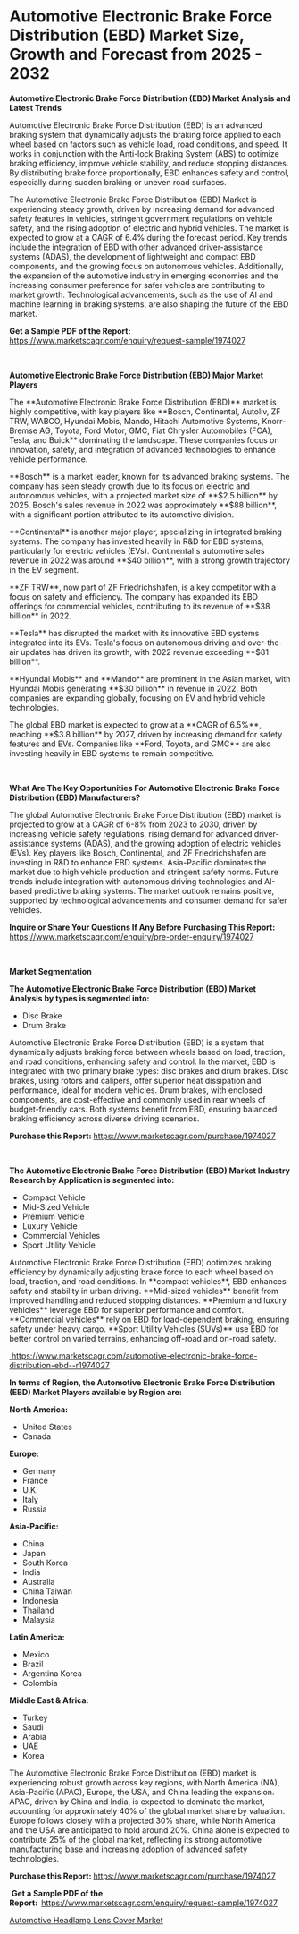 <p><h1>Automotive Electronic Brake Force Distribution (EBD) Market Size, Growth and Forecast from 2025 - 2032</h1></p><p><strong>Automotive Electronic Brake Force Distribution (EBD) Market Analysis and Latest Trends</strong></p>
<p><p>Automotive Electronic Brake Force Distribution (EBD) is an advanced braking system that dynamically adjusts the braking force applied to each wheel based on factors such as vehicle load, road conditions, and speed. It works in conjunction with the Anti-lock Braking System (ABS) to optimize braking efficiency, improve vehicle stability, and reduce stopping distances. By distributing brake force proportionally, EBD enhances safety and control, especially during sudden braking or uneven road surfaces.</p><p>The Automotive Electronic Brake Force Distribution (EBD) Market is experiencing steady growth, driven by increasing demand for advanced safety features in vehicles, stringent government regulations on vehicle safety, and the rising adoption of electric and hybrid vehicles. The market is expected to grow at a CAGR of 6.4% during the forecast period. Key trends include the integration of EBD with other advanced driver-assistance systems (ADAS), the development of lightweight and compact EBD components, and the growing focus on autonomous vehicles. Additionally, the expansion of the automotive industry in emerging economies and the increasing consumer preference for safer vehicles are contributing to market growth. Technological advancements, such as the use of AI and machine learning in braking systems, are also shaping the future of the EBD market.</p></p>
<p><strong>Get a Sample PDF of the Report:&nbsp;</strong> <a href="https://www.marketscagr.com/enquiry/request-sample/1974027?utm_campaign=1895&utm_medium=2&utm_source=Github&utm_content=ia&utm_term=24012025&utm_id=automotive-electronic-brake-force-distribution-ebd">https://www.marketscagr.com/enquiry/request-sample/1974027</a></p>
<p>&nbsp;</p>
<p><strong>Automotive Electronic Brake Force Distribution (EBD) Major Market Players</strong></p>
<p><p>The **Automotive Electronic Brake Force Distribution (EBD)** market is highly competitive, with key players like **Bosch, Continental, Autoliv, ZF TRW, WABCO, Hyundai Mobis, Mando, Hitachi Automotive Systems, Knorr-Bremse AG, Toyota, Ford Motor, GMC, Fiat Chrysler Automobiles (FCA), Tesla, and Buick** dominating the landscape. These companies focus on innovation, safety, and integration of advanced technologies to enhance vehicle performance.</p><p>**Bosch** is a market leader, known for its advanced braking systems. The company has seen steady growth due to its focus on electric and autonomous vehicles, with a projected market size of **$2.5 billion** by 2025. Bosch's sales revenue in 2022 was approximately **$88 billion**, with a significant portion attributed to its automotive division.</p><p>**Continental** is another major player, specializing in integrated braking systems. The company has invested heavily in R&D for EBD systems, particularly for electric vehicles (EVs). Continental's automotive sales revenue in 2022 was around **$40 billion**, with a strong growth trajectory in the EV segment.</p><p>**ZF TRW**, now part of ZF Friedrichshafen, is a key competitor with a focus on safety and efficiency. The company has expanded its EBD offerings for commercial vehicles, contributing to its revenue of **$38 billion** in 2022.</p><p>**Tesla** has disrupted the market with its innovative EBD systems integrated into its EVs. Tesla's focus on autonomous driving and over-the-air updates has driven its growth, with 2022 revenue exceeding **$81 billion**.</p><p>**Hyundai Mobis** and **Mando** are prominent in the Asian market, with Hyundai Mobis generating **$30 billion** in revenue in 2022. Both companies are expanding globally, focusing on EV and hybrid vehicle technologies.</p><p>The global EBD market is expected to grow at a **CAGR of 6.5%**, reaching **$3.8 billion** by 2027, driven by increasing demand for safety features and EVs. Companies like **Ford, Toyota, and GMC** are also investing heavily in EBD systems to remain competitive.</p></p>
<p>&nbsp;</p>
<p><strong>What Are The Key Opportunities For Automotive Electronic Brake Force Distribution (EBD) Manufacturers?</strong></p>
<p><p>The global Automotive Electronic Brake Force Distribution (EBD) market is projected to grow at a CAGR of 6-8% from 2023 to 2030, driven by increasing vehicle safety regulations, rising demand for advanced driver-assistance systems (ADAS), and the growing adoption of electric vehicles (EVs). Key players like Bosch, Continental, and ZF Friedrichshafen are investing in R&D to enhance EBD systems. Asia-Pacific dominates the market due to high vehicle production and stringent safety norms. Future trends include integration with autonomous driving technologies and AI-based predictive braking systems. The market outlook remains positive, supported by technological advancements and consumer demand for safer vehicles.</p></p>
<p><strong>Inquire or Share Your Questions If Any Before Purchasing This Report:</strong> <a href="https://www.marketscagr.com/enquiry/pre-order-enquiry/1974027?utm_campaign=1895&utm_medium=2&utm_source=Github&utm_content=ia&utm_term=24012025&utm_id=automotive-electronic-brake-force-distribution-ebd">https://www.marketscagr.com/enquiry/pre-order-enquiry/1974027</a></p>
<p>&nbsp;</p>
<p><strong>Market Segmentation</strong></p>
<p><strong>The Automotive Electronic Brake Force Distribution (EBD) Market Analysis by types is segmented into:</strong></p>
<p><ul><li>Disc Brake</li><li>Drum Brake</li></ul></p>
<p><p>Automotive Electronic Brake Force Distribution (EBD) is a system that dynamically adjusts braking force between wheels based on load, traction, and road conditions, enhancing safety and control. In the market, EBD is integrated with two primary brake types: disc brakes and drum brakes. Disc brakes, using rotors and calipers, offer superior heat dissipation and performance, ideal for modern vehicles. Drum brakes, with enclosed components, are cost-effective and commonly used in rear wheels of budget-friendly cars. Both systems benefit from EBD, ensuring balanced braking efficiency across diverse driving scenarios.</p></p>
<p><strong>Purchase this Report:&nbsp;</strong><a href="https://www.marketscagr.com/purchase/1974027?utm_campaign=1895&utm_medium=2&utm_source=Github&utm_content=ia&utm_term=24012025&utm_id=automotive-electronic-brake-force-distribution-ebd">https://www.marketscagr.com/purchase/1974027</a></p>
<p>&nbsp;</p>
<p><strong>The Automotive Electronic Brake Force Distribution (EBD) Market Industry Research by Application is segmented into:</strong></p>
<p><ul><li>Compact Vehicle</li><li>Mid-Sized Vehicle</li><li>Premium Vehicle</li><li>Luxury Vehicle</li><li>Commercial Vehicles</li><li>Sport Utility Vehicle</li></ul></p>
<p><p>Automotive Electronic Brake Force Distribution (EBD) optimizes braking efficiency by dynamically adjusting brake force to each wheel based on load, traction, and road conditions. In **compact vehicles**, EBD enhances safety and stability in urban driving. **Mid-sized vehicles** benefit from improved handling and reduced stopping distances. **Premium and luxury vehicles** leverage EBD for superior performance and comfort. **Commercial vehicles** rely on EBD for load-dependent braking, ensuring safety under heavy cargo. **Sport Utility Vehicles (SUVs)** use EBD for better control on varied terrains, enhancing off-road and on-road safety.</p></p>
<p><a href="https://www.marketscagr.com/automotive-electronic-brake-force-distribution-ebd--r1974027?utm_campaign=1895&utm_medium=2&utm_source=Github&utm_content=ia&utm_term=24012025&utm_id=automotive-electronic-brake-force-distribution-ebd">&nbsp;https://www.marketscagr.com/automotive-electronic-brake-force-distribution-ebd--r1974027</a></p>
<p><strong>In terms of Region, the Automotive Electronic Brake Force Distribution (EBD) Market Players available by Region are:</strong></p>
<p>
    <p> <strong> North America: </strong>
        <ul>
            <li>United States</li>
            <li>Canada</li>
        </ul>
        </p> 
    <p> <strong> Europe: </strong>
        <ul>
            <li>Germany</li>
            <li>France</li>
            <li>U.K.</li>
            <li>Italy</li>
            <li>Russia</li>
        </ul>
        </p> 
    <p> <strong> Asia-Pacific: </strong>
        <ul>
            <li>China</li>
            <li>Japan</li>
            <li>South Korea</li>
            <li>India</li>
            <li>Australia</li>
            <li>China Taiwan</li>
            <li>Indonesia</li>
            <li>Thailand</li>
            <li>Malaysia</li>
        </ul>
        </p> 
    <p> <strong> Latin America: </strong>
        <ul>
            <li>Mexico</li>
            <li>Brazil</li>
            <li>Argentina Korea</li>
            <li>Colombia</li>
        </ul>
        </p> 
    <p> <strong> Middle East & Africa: </strong>
        <ul>
            <li>Turkey</li>
            <li>Saudi</li>
            <li>Arabia</li>
            <li>UAE</li>
            <li>Korea</li>
        </ul>
    </p>
    </p>
<p><p>The Automotive Electronic Brake Force Distribution (EBD) market is experiencing robust growth across key regions, with North America (NA), Asia-Pacific (APAC), Europe, the USA, and China leading the expansion. APAC, driven by China and India, is expected to dominate the market, accounting for approximately 40% of the global market share by valuation. Europe follows closely with a projected 30% share, while North America and the USA are anticipated to hold around 20%. China alone is expected to contribute 25% of the global market, reflecting its strong automotive manufacturing base and increasing adoption of advanced safety technologies.</p></p>
<p><strong>Purchase this Report: </strong><a href="https://www.marketscagr.com/purchase/1974027?utm_campaign=1895&utm_medium=2&utm_source=Github&utm_content=ia&utm_term=24012025&utm_id=automotive-electronic-brake-force-distribution-ebd">https://www.marketscagr.com/purchase/1974027</a></p>
<p>&nbsp;<strong>Get a Sample PDF of the Report:&nbsp;&nbsp;</strong><a href="https://www.marketscagr.com/enquiry/request-sample/1974027?utm_campaign=1895&utm_medium=2&utm_source=Github&utm_content=ia&utm_term=24012025&utm_id=automotive-electronic-brake-force-distribution-ebd">https://www.marketscagr.com/enquiry/request-sample/1974027</a></p>
<p><strong></strong></p>
<p><p><a href="https://github.com/BryceTownsendr/Market-Research-Report-List-7/blob/main/automotive-headlamp-lens-cover-market.md?utm_campaign=1895&utm_medium=2&utm_source=Github&utm_content=ia&utm_term=24012025&utm_id=automotive-electronic-brake-force-distribution-ebd">Automotive Headlamp Lens Cover Market</a></p></p>